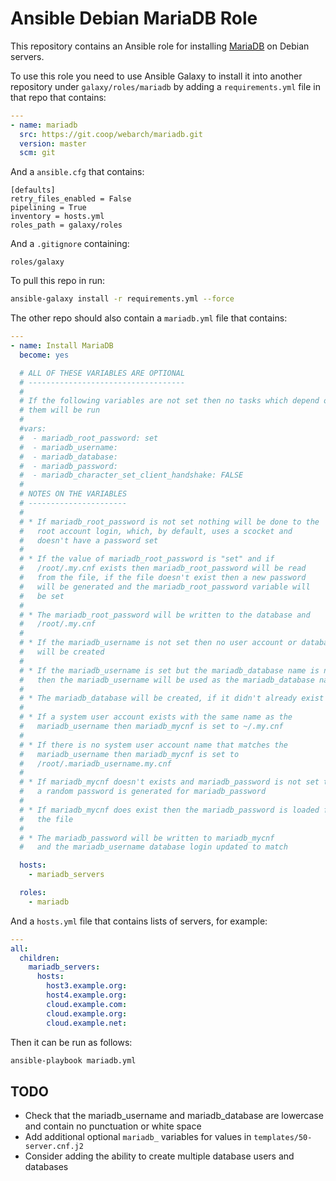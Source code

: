 # Ansible Debian MariaDB Role 

This repository contains an Ansible role for installing [MariaDB](https://mariadb.org/) on Debian servers.

To use this role you need to use Ansible Galaxy to install it into another repository under `galaxy/roles/mariadb` by adding a `requirements.yml` file in that repo that contains:

```yml
---
- name: mariadb
  src: https://git.coop/webarch/mariadb.git
  version: master
  scm: git
```

And a `ansible.cfg` that contains:

```
[defaults]
retry_files_enabled = False
pipelining = True
inventory = hosts.yml
roles_path = galaxy/roles

```

And a `.gitignore` containing:

```
roles/galaxy
```

To pull this repo in run:

```bash
ansible-galaxy install -r requirements.yml --force 
```

The other repo should also contain a `mariadb.yml` file that contains:

```yml
---
- name: Install MariaDB
  become: yes

  # ALL OF THESE VARIABLES ARE OPTIONAL
  # -----------------------------------
  #
  # If the following variables are not set then no tasks which depend on 
  # them will be run
  #
  #vars:
  #  - mariadb_root_password: set
  #  - mariadb_username:
  #  - mariadb_database:
  #  - mariadb_password: 
  #  - mariadb_character_set_client_handshake: FALSE
  #
  # NOTES ON THE VARIABLES
  # ----------------------
  #
  # * If mariadb_root_password is not set nothing will be done to the 
  #   root account login, which, by default, uses a scocket and
  #   doesn't have a password set
  #
  # * If the value of mariadb_root_password is "set" and if 
  #   /root/.my.cnf exists then mariadb_root_password will be read 
  #   from the file, if the file doesn't exist then a new password 
  #   will be generated and the mariadb_root_password variable will 
  #   be set
  # 
  # * The mariadb_root_password will be written to the database and 
  #   /root/.my.cnf 
  #
  # * If the mariadb_username is not set then no user account or database 
  #   will be created 
  #
  # * If the mariadb_username is set but the mariadb_database name is not set 
  #   then the mariadb_username will be used as the mariadb_database name 
  # 
  # * The mariadb_database will be created, if it didn't already exist
  # 
  # * If a system user account exists with the same name as the 
  #   mariadb_username then mariadb_mycnf is set to ~/.my.cnf
  #
  # * If there is no system user account name that matches the 
  #   mariadb_username then mariadb_mycnf is set to 
  #   /root/.mariadb_username.my.cnf
  #
  # * If mariadb_mycnf doesn't exists and mariadb_password is not set then
  #   a random password is generated for mariadb_password  
  #
  # * If mariadb_mycnf does exist then the mariadb_password is loaded from
  #   the file
  #
  # * The mariadb_password will be written to mariadb_mycnf
  #   and the mariadb_username database login updated to match

  hosts:
    - mariadb_servers

  roles:
    - mariadb
```

And a `hosts.yml` file that contains lists of servers, for example:

```yml
---
all:
  children:
    mariadb_servers:
      hosts:
        host3.example.org:
        host4.example.org:
        cloud.example.com:
        cloud.example.org:
        cloud.example.net:
```

Then it can be run as follows:

```bash
ansible-playbook mariadb.yml 
```

## TODO

* Check that the mariadb_username and mariadb_database are lowercase and contain no punctuation or white space 
* Add additional optional `mariadb_` variables for values in `templates/50-server.cnf.j2`
* Consider adding the ability to create multiple database users and databases 
